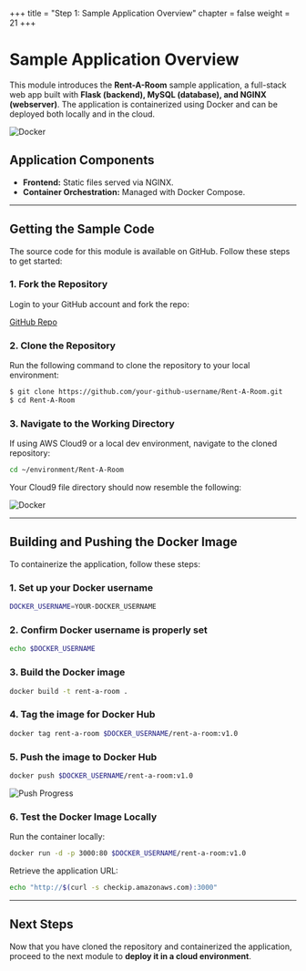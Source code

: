 +++
title = "Step 1: Sample Application Overview"
chapter = false
weight = 21
+++

# **Sample Application Overview**

This module introduces the **Rent-A-Room** sample application, a full-stack web app built with **Flask (backend), MySQL (database), and NGINX (webserver)**. The application is containerized using Docker and can be deployed both locally and in the cloud.

![Docker](/images/application-overview.png)

## **Application Components**

- **Frontend:** Static files served via NGINX.
- **Container Orchestration:** Managed with Docker Compose.

---

## **Getting the Sample Code**

The source code for this module is available on GitHub. Follow these steps to get started:

### **1. Fork the Repository**

Login to your GitHub account and fork the repo:

[GitHub Repo](https://github.com/aws-samples/Rent-A-Room)

### **2. Clone the Repository**

Run the following command to clone the repository to your local environment:

```sh
$ git clone https://github.com/your-github-username/Rent-A-Room.git
$ cd Rent-A-Room
```

### **3. Navigate to the Working Directory**

If using AWS Cloud9 or a local dev environment, navigate to the cloned repository:

```sh
cd ~/environment/Rent-A-Room
```

Your Cloud9 file directory should now resemble the following:

![Docker](/images/docker-clone.png)

---

## **Building and Pushing the Docker Image**

To containerize the application, follow these steps:

### **1. Set up your Docker username**

```sh
DOCKER_USERNAME=YOUR-DOCKER_USERNAME
```

### **2. Confirm Docker username is properly set**

```sh
echo $DOCKER_USERNAME
```

### **3. Build the Docker image**

```sh
docker build -t rent-a-room .
```

### **4. Tag the image for Docker Hub**

```sh
docker tag rent-a-room $DOCKER_USERNAME/rent-a-room:v1.0
```

### **5. Push the image to Docker Hub**

```sh
docker push $DOCKER_USERNAME/rent-a-room:v1.0
```

![Push Progress](/images/push-progress.png)

### **6. Test the Docker Image Locally**

Run the container locally:

```sh
docker run -d -p 3000:80 $DOCKER_USERNAME/rent-a-room:v1.0
```

Retrieve the application URL:

```sh
echo "http://$(curl -s checkip.amazonaws.com):3000"
```

---

## **Next Steps**

Now that you have cloned the repository and containerized the application, proceed to the next module to **deploy it in a cloud environment**.
